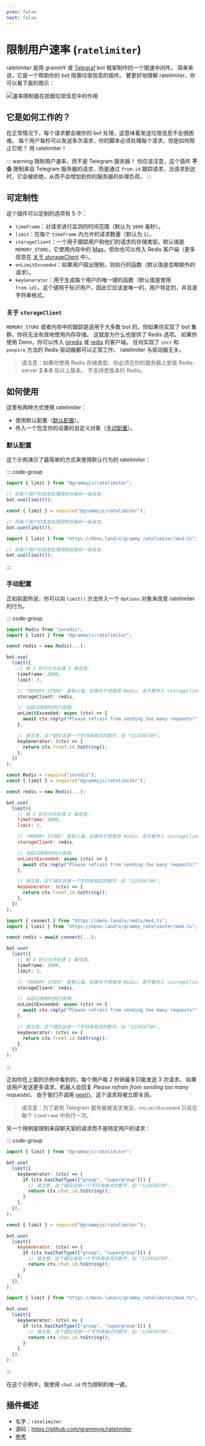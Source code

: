 ```yaml
---
prev: false
next: false
---
```


# 限制用户速率 (`ratelimiter`)

ratelimiter 是用 grammY 或 [Telegraf](https://github.com/telegraf/telegraf) bot 框架制作的一个限速中间件。
简单来说，它是一个帮助你的 bot 阻塞垃圾信息的插件。
要更好地理解 ratelimiter，你可以看下面的图示：

![速率限制器在抵御垃圾信息中的作用](/images/ratelimiter-role.png)

## 它是如何工作的？

在正常情况下，每个请求都会被你的 bot 处理，这意味着发送垃圾信息不会很困难。
每个用户每秒可以发送多次请求，你的脚本必须处理每个请求，但是如何阻止它呢？
用 ratelimiter！

::: warning 限制用户速率，而不是 Telegram 服务器！
你应该注意，这个插件 **不会** 限制来自 Telegram 服务器的请求，而是通过 `from.id` 跟踪请求，当请求到达时，它会被拒绝，从而不会增加到你的服务器的处理负荷。
:::

## 可定制性

这个插件可以定制的选项有 5 个：

- `timeFrame`：对请求进行监测的时间范围（默认为 `1000` 毫秒）。
- `limit`：在每个 `timeFrame` 内允许的请求数量（默认为 `1`）。
- `storageClient`：一个用于跟踪用户和他们的请求的存储类型。默认值是 `MEMORY_STORE`，它使用内存中的 [Map](https://developer.mozilla.org/en-US/docs/Web/JavaScript/Reference/Global_Objects/Map)，但你也可以传入 Redis 客户端（更多信息在 [关于 storageClient](#关于-storageclient) 中）。
- `onLimitExceeded`：如果用户超出限制，则执行的函数（默认值是忽略额外的请求）。
- `keyGenerator`：用于生成每个用户的唯一键的函数（默认值是使用 `from.id`）。这个键用于标识用户，因此它应该是唯一的，用户特定的，并且是字符串格式。

### 关于 `storageClient`

`MEMORY_STORE` 或者内存中的跟踪是适用于大多数 bot 的，但如果你实现了 bot 集群，你将无法有效地使用内存存储。
这就是为什么也提供了 Redis 选项。
如果你使用 Deno，你可以传入 [ioredis](https://github.com/redis/ioredis) 或 [redis](https://deno.land/x/redis) 的客户端。
任何实现了 `incr` 和 `pexpire` 方法的 Redis 驱动器都可以正常工作。
ratelimiter 与驱动器无关。

> 请注意：如果你使用 Redis 存储类型，你必须在你的服务器上安装 Redis-server **2.6.0** 及以上版本。
> 不支持老版本的 Redis。

## 如何使用

这里有两种方式使用 ratelimiter：

- 使用默认配置（[默认配置](#默认配置)）。
- 传入一个包含你的设置的自定义对象（[手动配置](#手动配置)）。

### 默认配置

这个示例演示了最简单的方式来使用默认行为的 ratelimiter：

::: code-group

```ts [TypeScript]
import { limit } from "@grammyjs/ratelimiter";

// 将每个用户的信息处理限制在每秒一条信息。
bot.use(limit());
```

```js [JavaScript]
const { limit } = require("@grammyjs/ratelimiter");

// 将每个用户的信息处理限制在每秒一条信息。
bot.use(limit());
```

```ts [Deno]
import { limit } from "https://deno.land/x/grammy_ratelimiter/mod.ts";

// 将每个用户的信息处理限制在每秒一条信息。
bot.use(limit());
```

:::

### 手动配置

正如前面所说，你可以向 `limit()` 方法传入一个 `Options` 对象来改变 ratelimiter 的行为。

::: code-group

```ts [TypeScript]
import Redis from "ioredis";
import { limit } from "@grammyjs/ratelimiter";

const redis = new Redis(...);

bot.use(
  limit({
    // 每 2 秒只允许处理 3 条信息。
    timeFrame: 2000,
    limit: 3,

    // "MEMORY_STORE" 是默认值。如果你不想使用 Redis，请不要传入 storageClient。
    storageClient: redis,

    // 当超过限制时执行调用。
    onLimitExceeded: async (ctx) => {
      await ctx.reply("Please refrain from sending too many requests!");
    },

    // 请注意，这个键应该是一个字符串格式的数字，如 "123456789"。
    keyGenerator: (ctx) => {
      return ctx.from?.id.toString();
    },
  })
);
```

```js [JavaScript]
const Redis = require("ioredis");
const { limit } = require("@grammyjs/ratelimiter");

const redis = new Redis(...);

bot.use(
  limit({
    // 每 2 秒只允许处理 3 条信息。
    timeFrame: 2000,
    limit: 3,

    // "MEMORY_STORE" 是默认值。如果你不想使用 Redis，请不要传入 storageClient。
    storageClient: redis,

    // 当超过限制时执行调用。
    onLimitExceeded: async (ctx) => {
      await ctx.reply("Please refrain from sending too many requests!");
    },

    // 请注意，这个键应该是一个字符串格式的数字，如 "123456789"。
    keyGenerator: (ctx) => {
      return ctx.from?.id.toString();
    },
  })
);
```

```ts [Deno]
import { connect } from "https://deno.land/x/redis/mod.ts";
import { limit } from "https://deno.land/x/grammy_ratelimiter/mod.ts";

const redis = await connect(...);

bot.use(
  limit({
    // 每 2 秒只允许处理 3 条信息。
    timeFrame: 2000,
    limit: 3,

    // "MEMORY_STORE" 是默认值。如果你不想使用 Redis，请不要传入 storageClient。
    storageClient: redis,

    // 当超过限制时执行调用。
    onLimitExceeded: async (ctx) => {
      await ctx.reply("Please refrain from sending too many requests!");
    },

    // 请注意，这个键应该是一个字符串格式的数字，如 "123456789"。
    keyGenerator: (ctx) => {
      return ctx.from?.id.toString();
    },
  })
);
```

:::

正如你在上面的示例中看到的，每个用户每 2 秒钟最多只能发送 3 次请求。
如果该用户发送更多请求，机器人会回复 _Please refrain from sending too many requests!_。
由于我们不调用 [next()](../guide/middleware#中间件栈)，这个请求将被立即关闭。

> 请注意：为了避免 Telegram 服务器被请求淹没，`onLimitExceeded` 只会在每个 `timeFrame` 中执行一次。

另一个用例是限制来自聊天室的请求而不是特定用户的请求：

::: code-group

```ts [TypeScript]
import { limit } from "@grammyjs/ratelimiter";

bot.use(
  limit({
    keyGenerator: (ctx) => {
      if (ctx.hasChatType(["group", "supergroup"])) {
        // 请注意，这个键应该是一个字符串格式的数字，如 "123456789"。
        return ctx.chat.id.toString();
      }
    },
  }),
);
```

```js [JavaScript]
const { limit } = require("@grammyjs/ratelimiter");

bot.use(
  limit({
    keyGenerator: (ctx) => {
      if (ctx.hasChatType(["group", "supergroup"])) {
        // 请注意，这个键应该是一个字符串格式的数字，如 "123456789"。
        return ctx.chat.id.toString();
      }
    },
  }),
);
```

```ts [Deno]
import { limit } from "https://deno.land/x/grammy_ratelimiter/mod.ts";

bot.use(
  limit({
    keyGenerator: (ctx) => {
      if (ctx.hasChatType(["group", "supergroup"])) {
        // 请注意，这个键应该是一个字符串格式的数字，如 "123456789"。
        return ctx.chat.id.toString();
      }
    },
  }),
);
```

:::

在这个示例中，我使用 `chat.id` 作为限制的唯一键。

## 插件概述

- 名字：`ratelimiter`
- 源码：<https://github.com/grammyjs/ratelimiter>
- [参考](/ref/ratelimiter/)
